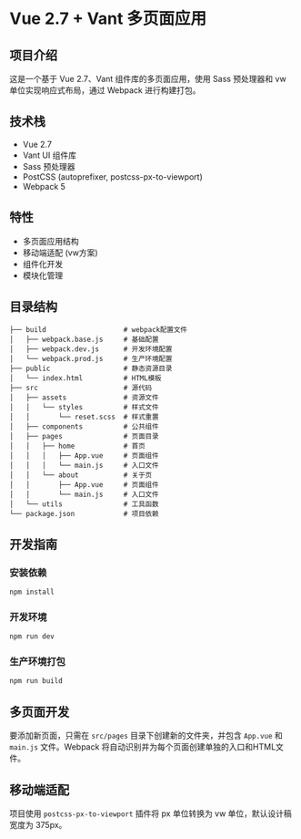 # Vue 2.7 + Vant 多页面应用

## 项目介绍

这是一个基于 Vue 2.7、Vant 组件库的多页面应用，使用 Sass 预处理器和 vw 单位实现响应式布局，通过 Webpack 进行构建打包。

## 技术栈

- Vue 2.7
- Vant UI 组件库
- Sass 预处理器
- PostCSS (autoprefixer, postcss-px-to-viewport)
- Webpack 5

## 特性

- 多页面应用结构
- 移动端适配 (vw方案)
- 组件化开发
- 模块化管理

## 目录结构

```
├── build                   # webpack配置文件
│   ├── webpack.base.js     # 基础配置
│   ├── webpack.dev.js      # 开发环境配置
│   └── webpack.prod.js     # 生产环境配置
├── public                  # 静态资源目录
│   └── index.html          # HTML模板
├── src                     # 源代码
│   ├── assets              # 资源文件
│   │   └── styles          # 样式文件
│   │       └── reset.scss  # 样式重置
│   ├── components          # 公共组件
│   ├── pages               # 页面目录
│   │   ├── home            # 首页
│   │   │   ├── App.vue     # 页面组件
│   │   │   └── main.js     # 入口文件
│   │   └── about           # 关于页
│   │       ├── App.vue     # 页面组件
│   │       └── main.js     # 入口文件
│   └── utils               # 工具函数
└── package.json            # 项目依赖
```

## 开发指南

### 安装依赖

```bash
npm install
```

### 开发环境

```bash
npm run dev
```

### 生产环境打包

```bash
npm run build
```

## 多页面开发

要添加新页面，只需在 `src/pages` 目录下创建新的文件夹，并包含 `App.vue` 和 `main.js` 文件。Webpack 将自动识别并为每个页面创建单独的入口和HTML文件。

## 移动端适配

项目使用 `postcss-px-to-viewport` 插件将 px 单位转换为 vw 单位，默认设计稿宽度为 375px。